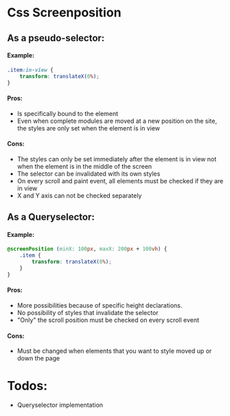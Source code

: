 # Css Screenposition

## As a pseudo-selector:
#### Example:
```css
.item:in-view {
	transform: translateX(0%);
}
```

#### Pros:
- Is specifically bound to the element
- Even when complete modules are moved at a new position on the site, the styles are only set when the element is in view

#### Cons:
- The styles can only be set immediately after the element is in view not when the element is in the middle of the screen
- The selector can be invalidated with its own styles
- On every scroll and paint event, all elements must be checked if they are in view
- X and Y axis can not be checked separately

## As a Queryselector:
#### Example:
```css
@screenPosition (minX: 100px, maxX: 200px + 100vh) {
	.item {
		transform: translateX(0%);
	}
}
```

#### Pros:
- More possibilities because of specific height declarations.
- No possibility of styles that invalidate the selector
- "Only" the scroll position must be checked on every scroll event

#### Cons:
- Must be changed when elements that you want to style moved up or down the page


# Todos:
- Queryselector implementation
